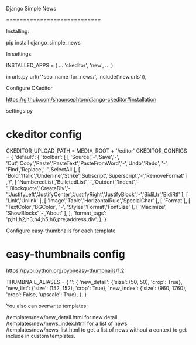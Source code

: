 Django Simple News

============================

Installing:

pip install django_simple_news

In settings:

INSTALLED_APPS = (
	...
    'ckeditor',
    'new',
    ...
)

in urls.py
    url(r'^seo_name_for_news/', include('new.urls')),

Configure CKeditor

https://github.com/shaunsephton/django-ckeditor#installation

settings.py

# ckeditor config
CKEDITOR_UPLOAD_PATH = MEDIA_ROOT + '/editor'
CKEDITOR_CONFIGS = {
    'default': {
        'toolbar': [
                    [ 'Source','-','Save','-', 'Cut','Copy','Paste','PasteText','PasteFromWord','-','Undo','Redo', '-', 'Find','Replace','-','SelectAll'], 
                    [ 'Bold','Italic','Underline','Strike','Subscript','Superscript','-','RemoveFormat' ] ,'/',
                    [ 'NumberedList','BulletedList','-','Outdent','Indent','-','Blockquote','CreateDiv','-','JustifyLeft','JustifyCenter','JustifyRight','JustifyBlock','-','BidiLtr','BidiRtl' ], 
                    [ 'Link','Unlink' ],
                    [ 'Image','Table','HorizontalRule','SpecialChar' ],
                    [ 'Format'],
                    [ 'TextColor','BGColor', '-', 'Styles','Format','FontSize' ],
                    [ 'Maximize', 'ShowBlocks','-','About' ],
                ],
        'format_tags': 'p;h1;h2;h3;h4;h5;h6;pre;address;div',
    },
}

Configure easy-thumbnails for each template

# easy-thumbnails config

https://pypi.python.org/pypi/easy-thumbnails/1.2

THUMBNAIL_ALIASES = {
    '': {
        'new_detail': {'size': (50, 50), 'crop': True},
        'new_list': {'size': (152, 152), 'crop': True},
        'new_index': {'size': (960, 1760), 'crop': False, 'upscale': True},
    },
}

You also can overwrite templates:

/templates/new/new_detail.html for new detail
/templates/new/news_index.html for a list of news
/templates/new/news_list.html to get a list of news without a context to get include in custom templates.
